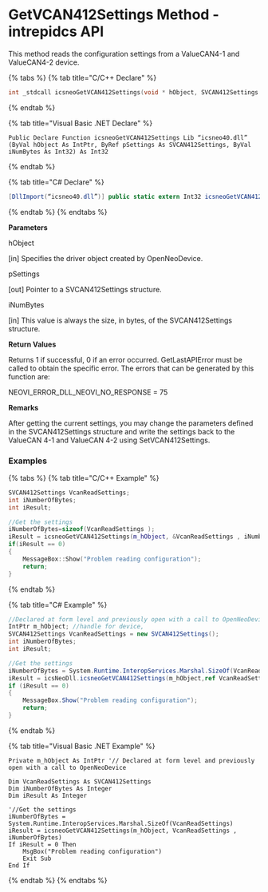 # GetVCAN412Settings Method - intrepidcs API

This method reads the configuration settings from a ValueCAN4-1 and ValueCAN4-2 device.

{% tabs %}
{% tab title="C/C++ Declare" %}
```cpp
int _stdcall icsneoGetVCAN412Settings(void * hObject, SVCAN412Settings *pSettings, int iNumBytes);
```
{% endtab %}

{% tab title="Visual Basic .NET Declare" %}
```vbnet
Public Declare Function icsneoGetVCAN412Settings Lib “icsneo40.dll” (ByVal hObject As IntPtr, ByRef pSettings As SVCAN412Settings, ByVal iNumBytes As Int32) As Int32
```
{% endtab %}

{% tab title="C# Declare" %}
```csharp
[DllImport(“icsneo40.dll”)] public static extern Int32 icsneoGetVCAN412Settings(IntPtr hObject, ref SVCAN412Settings pSettings, Int32 iNumBytes);
```
{% endtab %}
{% endtabs %}

**Parameters**

hObject

\[in] Specifies the driver object created by OpenNeoDevice.

pSettings

\[out] Pointer to a SVCAN412Settings structure.

iNumBytes

\[in] This value is always the size, in bytes, of the SVCAN412Settings structure.

**Return Values**

Returns 1 if successful, 0 if an error occurred. GetLastAPIError must be called to obtain the specific error. The errors that can be generated by this function are:

NEOVI\_ERROR\_DLL\_NEOVI\_NO\_RESPONSE = 75

**Remarks**

After getting the current settings, you may change the parameters defined in the SVCAN412Settings structure and write the settings back to the ValueCAN 4-1 and ValueCAN 4-2 using SetVCAN412Settings.

### Examples

{% tabs %}
{% tab title="C/C++ Example" %}
```cpp
SVCAN412Settings VcanReadSettings;
int iNumberOfBytes;
int iResult;

//Get the settings
iNumberOfBytes=sizeof(VcanReadSettings );
iResult = icsneoGetVCAN412Settings(m_hObject, &VcanReadSettings , iNumberOfBytes);
if(iResult == 0)
{
    MessageBox::Show("Problem reading configuration");
    return;
}
```
{% endtab %}

{% tab title="C# Example" %}
```csharp
//Declared at form level and previously open with a call to OpenNeoDevice
IntPtr m_hObject; //handle for device,
SVCAN412Settings VcanReadSettings = new SVCAN412Settings();
int iNumberOfBytes;
int iResult;

//Get the settings
iNumberOfBytes = System.Runtime.InteropServices.Marshal.SizeOf(VcanReadSettings);
iResult = icsNeoDll.icsneoGetVCAN412Settings(m_hObject,ref VcanReadSettings , iNumberOfBytes);
if (iResult == 0)
{
    MessageBox.Show("Problem reading configuration");
    return;
}
```
{% endtab %}

{% tab title="Visual Basic .NET Example" %}
```vbnet
Private m_hObject As IntPtr '// Declared at form level and previously open with a call to OpenNeoDevice

Dim VcanReadSettings As SVCAN412Settings
Dim iNumberOfBytes As Integer
Dim iResult As Integer

'//Get the settings
iNumberOfBytes = System.Runtime.InteropServices.Marshal.SizeOf(VcanReadSettings)
iResult = icsneoGetVCAN412Settings(m_hObject, VcanReadSettings , iNumberOfBytes)
If iResult = 0 Then
    MsgBox("Problem reading configuration")
    Exit Sub
End If
```
{% endtab %}
{% endtabs %}
